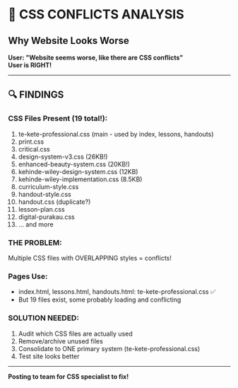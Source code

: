 # 🎨 CSS CONFLICTS ANALYSIS
## Why Website Looks Worse

**User: "Website seems worse, like there are CSS conflicts"**  
**User is RIGHT!**

---

## 🔍 FINDINGS

### CSS Files Present (19 total!):
1. te-kete-professional.css (main - used by index, lessons, handouts)
2. print.css
3. critical.css
4. design-system-v3.css (26KB!)
5. enhanced-beauty-system.css (20KB!)
6. kehinde-wiley-design-system.css (12KB)
7. kehinde-wiley-implementation.css (8.5KB)
8. curriculum-style.css
9. handout-style.css
10. handout.css (duplicate?)
11. lesson-plan.css
12. digital-purakau.css
13. ... and more

### THE PROBLEM:
Multiple CSS files with OVERLAPPING styles = conflicts!

### Pages Use:
- index.html, lessons.html, handouts.html: te-kete-professional.css ✅
- But 19 files exist, some probably loading and conflicting

### SOLUTION NEEDED:
1. Audit which CSS files are actually used
2. Remove/archive unused files
3. Consolidate to ONE primary system (te-kete-professional.css)
4. Test site looks better

---

**Posting to team for CSS specialist to fix!**

